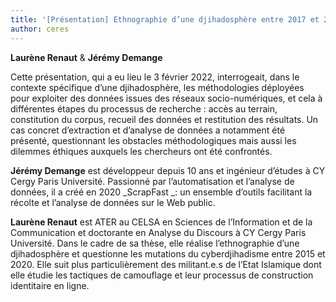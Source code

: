 ```yaml
---
title: '[Présentation] Ethnographie d’une djihadosphère entre 2017 et 2020 : enjeux, méthodes et défis liés à la sélection et à la récolte de données sensibles en ligne'
author: ceres
---
```


**Laurène Renaut** & **Jérémy Demange**

Cette présentation, qui a eu lieu le 3 février 2022, interrogeait, dans le contexte spécifique d’une djihadosphère, les méthodologies déployées pour exploiter des données issues des réseaux socio-numériques, et cela à différentes étapes du processus de recherche : accès au terrain, constitution du corpus, recueil des données et restitution des résultats. Un cas concret d’extraction et d’analyse de données a notamment été présenté, questionnant les obstacles méthodologiques mais aussi les dilemmes éthiques auxquels les chercheurs ont été confrontés.

**Jérémy Demange** est développeur depuis 10 ans et ingénieur d’études à CY Cergy Paris Université. Passionné par l’automatisation et l’analyse de données, il a créé en 2020 _ScrapFast _: un ensemble d’outils facilitant la récolte et l’analyse de données sur le Web public.

**Laurène Renaut** est ATER au CELSA en Sciences de l’Information et de la Communication et doctorante en Analyse du Discours à CY Cergy Paris Université. Dans le cadre de sa thèse, elle réalise l’ethnographie d’une djihadosphère et questionne les mutations du cyberdjihadisme entre 2015 et 2020. Elle suit plus particulièrement des militant.e.s de l’Etat Islamique dont elle étudie les tactiques de camouflage et leur processus de construction identitaire en ligne.